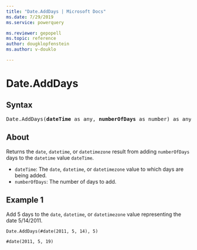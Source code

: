 ```yaml
---
title: "Date.AddDays | Microsoft Docs"
ms.date: 7/29/2019
ms.service: powerquery

ms.reviewer: gepopell
ms.topic: reference
author: dougklopfenstein
ms.author: v-douklo

---
```

# Date.AddDays

## Syntax

<pre>
Date.AddDays(<b>dateTime</b> as any, <b>numberOfDays</b> as number) as any  
</pre> 
  
## About  
Returns the `date`, `datetime`, or `datetimezone` result from adding `numberOfDays` days to the `datetime` value `dateTime`. <ul> <li><code>dateTime</code>: The <code>date</code>, <code>datetime</code>, or <code>datetimezone</code> value to which days are being added.</li> <li><code>numberOfDays</code>: The number of days to add.</li> </ul>

## Example 1
Add 5 days to the `date`, `datetime`, or `datetimezone` value representing the date 5/14/2011.

```powerquery-m
Date.AddDays(#date(2011, 5, 14), 5)
```

`#date(2011, 5, 19)`
